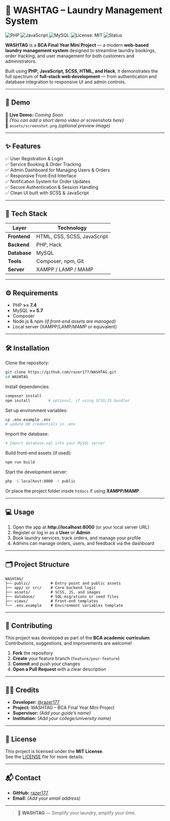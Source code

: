 # 🧺 WASHTAG – Laundry Management System

![PHP](https://img.shields.io/badge/PHP-%23777BB4.svg?style=for-the-badge&logo=php&logoColor=white)
![JavaScript](https://img.shields.io/badge/JavaScript-F7DF1E.svg?style=for-the-badge&logo=javascript&logoColor=black)
![MySQL](https://img.shields.io/badge/MySQL-4479A1.svg?style=for-the-badge&logo=mysql&logoColor=white)
![License: MIT](https://img.shields.io/badge/License-MIT-yellow.svg?style=for-the-badge)
![Status](https://img.shields.io/badge/Status-In%20Development-blue?style=for-the-badge)

**WASHTAG** is a **BCA Final Year Mini Project** — a modern **web-based laundry management system** designed to streamline laundry bookings, order tracking, and user management for both customers and administrators.

Built using **PHP, JavaScript, SCSS, HTML, and Hack**, it demonstrates the full spectrum of **full-stack web development** — from authentication and database integration to responsive UI and admin controls.

---

## 🚀 Demo
🔗 **Live Demo:** *Coming Soon*  
🎥 *(You can add a short demo video or screenshots here)*  
📸 `assets/screenshot.png` *(optional preview image)*

---

## ✨ Features

✅ User Registration & Login  
✅ Service Booking & Order Tracking  
✅ Admin Dashboard for Managing Users & Orders  
✅ Responsive Front-End Interface  
✅ Notification System for Order Updates  
✅ Secure Authentication & Session Handling  
✅ Clean UI built with SCSS & JavaScript  

---

## 🧰 Tech Stack

| Layer | Technology |
|-------|-------------|
| **Frontend** | HTML, CSS, SCSS, JavaScript |
| **Backend** | PHP, Hack |
| **Database** | MySQL |
| **Tools** | Composer, npm, Git |
| **Server** | XAMPP / LAMP / MAMP |

---

## ⚙️ Requirements

- PHP **>= 7.4**  
- MySQL **>= 5.7**  
- Composer  
- Node.js & npm *(if front-end assets are managed)*  
- Local server (XAMPP/LAMP/MAMP or equivalent)

---

## 🛠️ Installation

Clone the repository:
```bash
git clone https://github.com/razer177/WASHTAG.git
cd WASHTAG
```

Install dependencies:
```bash
composer install
npm install        # optional, if using SCSS/JS bundler
```

Set up environment variables:
```bash
cp .env.example .env
# update DB credentials in .env
```

Import the database:
```bash
# Import database.sql into your MySQL server
```

Build front-end assets (if used):
```bash
npm run build
```

Start the development server:
```bash
php -S localhost:8000 -t public
```

Or place the project folder inside `htdocs` if using **XAMPP/MAMP**.

---

## 💻 Usage

1. Open the app at **http://localhost:8000** (or your local server URL)  
2. Register or log in as a **User** or **Admin**  
3. Book laundry services, track orders, and manage your profile  
4. Admins can manage orders, users, and feedback via the dashboard  

---

## 🗂️ Project Structure

```
WASHTAG/
├── public/         # Entry point and public assets
├── app/ or src/    # Core backend logic
├── assets/         # SCSS, JS, and images
├── database/       # SQL migrations or seed files
├── views/          # Front-end templates
└── .env.example    # Environment variables template
```

---

## 🤝 Contributing

This project was developed as part of the **BCA academic curriculum**.  
Contributions, suggestions, and improvements are welcome!

1. **Fork** the repository  
2. **Create** your feature branch (`feature/your-feature`)  
3. **Commit** and push your changes  
4. **Open a Pull Request** with a clear description  

---

## 👨‍💻 Credits

- **Developer:** [@razer177](https://github.com/razer177)  
- **Project:** WASHTAG – BCA Final Year Mini Project  
- **Supervisor:** *(Add your guide’s name)*  
- **Institution:** *(Add your college/university name)*  

---

## 📜 License

This project is licensed under the **MIT License**.  
See the [LICENSE](LICENSE) file for more details.

---

## 📬 Contact

- **GitHub:** [razer177](https://github.com/razer177)  
- **Email:** *(Add your email address)*  

---

> 🧼 **WASHTAG** — Simplify your laundry, amplify your time.
